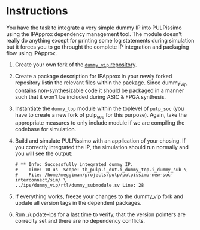 # Instructions
  You have the task to integrate a very simple dummy IP into PULPissimo using the IPApprox dependency management tool.
  The module doesn't really do anything except for printing some log statements during simulation but it forces you to
  go throught the complete IP integration and packaging flow using IPApprox.
  
1.  Create your own fork of the [`dummy_vip`
    repository](https://github.com/pulp-training/dummy_vip).

2.  Create a package description for IPApprox in your newly forked
    repository listin the relevant files within the package. Since
    dummy<sub>vip</sub> contains non-synthesizable code it should be
    packaged in a manner such that it won't be included during ASIC &
    FPGA synthesis.

3.  Instantiate the `dummy_top` module within the toplevel of `pulp_soc`
    (you have to create a new fork of pulp<sub>soc</sub> for this
    purpose). Again, take the appropriate measures to only include
    module if we are compiling the codebase for simulation.

4.  Build and simulate PULPissimo with an application of your chosing.
    If you correctly integrated the IP, the simulation should run
    normally and you will see the output:
    
    ``` example
    # ** Info: Successfully integrated dummy IP.
    #    Time: 10 us  Scope: tb_pulp.i_dut.i_dummy_top.i_dummy_sub \
    #    File: /home/meggiman/projects/pulp/pulpissimo-new-soc-interconnect/sim/ \
    ../ips/dummy_vip/rtl/dummy_submodule.sv Line: 28
    ```

5.  If everything works, freeze your changes to the dummy_vip
    fork and update all version tags in the dependent packages.

6.  Run ./update-ips for a last time to verify, that the version
    pointers are correclty set and there are no dependency conflicts.
